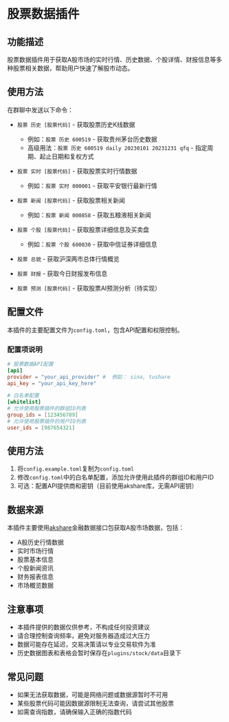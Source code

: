 # 股票数据插件

## 功能描述

股票数据插件用于获取A股市场的实时行情、历史数据、个股详情、财报信息等多种股票相关数据，帮助用户快速了解股市动态。

## 使用方法

在群聊中发送以下命令：

- `股票 历史 [股票代码]` - 获取股票历史K线数据
  - 例如：`股票 历史 600519` - 获取贵州茅台历史数据
  - 高级用法：`股票 历史 600519 daily 20230101 20231231 qfq` - 指定周期、起止日期和复权方式

- `股票 实时 [股票代码]` - 获取股票实时行情数据
  - 例如：`股票 实时 000001` - 获取平安银行最新行情

- `股票 新闻 [股票代码]` - 获取股票相关新闻
  - 例如：`股票 新闻 000858` - 获取五粮液相关新闻

- `股票 个股 [股票代码]` - 获取股票详细信息及买卖盘
  - 例如：`股票 个股 600030` - 获取中信证券详细信息

- `股票 总貌` - 获取沪深两市总体行情概览

- `股票 财报` - 获取今日财报发布信息

- `股票 预测 [股票代码]` - 获取股票AI预测分析（待实现）

## 配置文件

本插件的主要配置文件为`config.toml`，包含API配置和权限控制。

### 配置项说明

```toml
# 股票数据API配置
[api]
provider = "your_api_provider" #  例如： sina, tushare
api_key = "your_api_key_here"

# 白名单配置
[whitelist]
# 允许使用股票插件的群组ID列表
group_ids = [123456789]
# 允许使用股票插件的用户ID列表
user_ids = [987654321]
```

## 使用方法

1. 将`config.example.toml`复制为`config.toml`
2. 修改`config.toml`中的白名单配置，添加允许使用此插件的群组ID和用户ID
3. 可选：配置API提供商和密钥（目前使用akshare库，无需API密钥）

## 数据来源

本插件主要使用[akshare](https://akshare.xyz/)金融数据接口包获取A股市场数据，包括：

- A股历史行情数据
- 实时市场行情
- 股票基本信息
- 个股新闻资讯
- 财务报表信息
- 市场概览数据

## 注意事项

- 本插件提供的数据仅供参考，不构成任何投资建议
- 请合理控制查询频率，避免对服务器造成过大压力
- 数据可能存在延迟，交易决策请以专业交易软件为准
- 历史数据图表和表格会暂时保存在`plugins/stock/data`目录下

## 常见问题

- 如果无法获取数据，可能是网络问题或数据源暂时不可用
- 某些股票代码可能因数据源限制无法查询，请尝试其他股票
- 如需查询指数，请确保输入正确的指数代码 